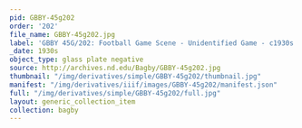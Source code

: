 ```yaml
---
pid: GBBY-45g202
order: '202'
file_name: GBBY-45g202.jpg
label: 'GBBY 45G/202: Football Game Scene - Unidentified Game - c1930s'
_date: 1930s
object_type: glass plate negative
source: http://archives.nd.edu/Bagby/GBBY-45g202.jpg
thumbnail: "/img/derivatives/simple/GBBY-45g202/thumbnail.jpg"
manifest: "/img/derivatives/iiif/images/GBBY-45g202/manifest.json"
full: "/img/derivatives/simple/GBBY-45g202/full.jpg"
layout: generic_collection_item
collection: bagby
---
```

